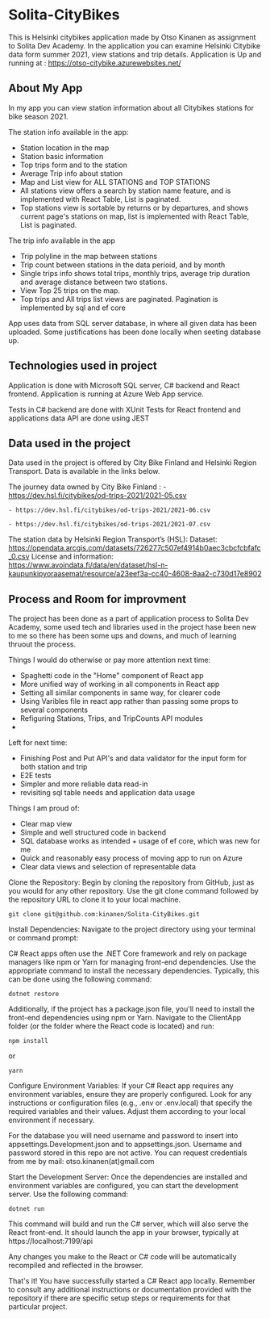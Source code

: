 # Solita-CityBikes
This is Helsinki citybikes application made by Otso Kinanen as assignment to Solita Dev Academy. 
In the application you can examine Helsinki Citybike data form summer 2021, view stations and trip details. 
Application is Up and running at : https://otso-citybike.azurewebsites.net/


## About My App

In my app you can view station information about all Citybikes stations for bike season 2021. 

The station info available in the app: 
  - Station location in the map
  - Station basic information
  - Top trips form and to the station
  - Average Trip info about station
  - Map and List view for ALL STATIONS and TOP STATIONS
  - All stations view offers a search by station name feature, and is implemented with React Table, List is paginated.
  - Top stations view is sortable by returns or by departures, and shows current page's stations on map, list is implemented with React Table, List is paginated.

The trip info available in the app 
  - Trip polyline in the map between stations
  - Trip count between stations in the data perioid, and by month
  - Single trips info shows total trips, monthly trips, average trip duration and average distance between two stations.
  - View Top 25 trips on the map. 
  - Top trips and All trips list views are paginated. Pagination is implemented by sql and ef core

App uses data from SQL server database, in where all given data has been uploaded. Some justifications has been done locally when seeting database up. 

  
## Technologies used in project

Application is done with Microsoft SQL server, C# backend and React frontend. 
Application is running at Azure Web App service.

Tests in C# backend are done with XUnit
Tests for React frontend and applications data API are done using JEST 

## 

## Data used in the project

Data used in the project is offered by City Bike Finland and Helsinki Region Transport. Data is available in the links below. 

The journey data owned by City Bike Finland : 
    - https://dev.hsl.fi/citybikes/od-trips-2021/2021-05.csv

    - https://dev.hsl.fi/citybikes/od-trips-2021/2021-06.csv
    
    - https://dev.hsl.fi/citybikes/od-trips-2021/2021-07.csv
    
The station data by Helsinki Region Transport’s (HSL): 
    Dataset: 
    https://opendata.arcgis.com/datasets/726277c507ef4914b0aec3cbcfcbfafc_0.csv
    License and information:
    https://www.avoindata.fi/data/en/dataset/hsl-n-kaupunkipyoraasemat/resource/a23eef3a-cc40-4608-8aa2-c730d17e8902
    
## Process and Room for improvment
The project has been done as a part of application process to Solita Dev Academy, some used tech and libraries used in the project hase been new to me so there has been some ups and downs, and much of learning thruout the process. 
 
 Things I would do otherwise or pay more attention next time: 
  - Spaghetti code in the "Home" component of React app
  - More unified way of working in all components in React app
  - Setting all similar components in same way, for clearer code
  - Using Varibles file in react app rather than passing some props to several components
  - Refiguring Stations, Trips, and TripCounts API modules
  - 

 Left for next time:
  - Finishing Post and Put API's and data validator for the input form for both station and trip
  - E2E tests
  - Simpler and more reliable data read-in
  - revisiting sql table needs and application data usage
  
 Things I am proud of: 
  - Clear map view
  - Simple and well structured code in backend
  - SQL database works as intended + usage of ef core, which was new for me
  - Quick and reasonably easy process of moving app to run on Azure 
  - Clear data views and selection of representable data



Clone the Repository: Begin by cloning the repository from GitHub, just as you would for any other repository. Use the git clone command followed by the repository URL to clone it to your local machine.

    git clone git@github.com:kinanen/Solita-CityBikes.git

Install Dependencies: Navigate to the project directory using your terminal or command prompt:

C# React apps often use the .NET Core framework and rely on package managers like npm or Yarn for managing front-end dependencies. Use the appropriate command to install the necessary dependencies. Typically, this can be done using the following command:

    dotnet restore

Additionally, if the project has a package.json file, you'll need to install the front-end dependencies using npm or Yarn. Navigate to the ClientApp folder (or the folder where the React code is located) and run:

    npm install

or

    yarn

Configure Environment Variables: If your C# React app requires any environment variables, ensure they are properly configured. Look for any instructions or configuration files (e.g., .env or .env.local) that specify the required variables and their values. Adjust them according to your local environment if necessary.

For the database you will need username and password to insert into appsettings.Development.json and to appsettings.json. Username and password stored in this repo are not active. You can request credentials from me by mail: otso.kinanen(at)gmail.com

Start the Development Server: Once the dependencies are installed and environment variables are configured, you can start the development server. Use the following command:

    dotnet run

This command will build and run the C# server, which will also serve the React front-end. It should launch the app in your browser, typically at https://localhost:7199/api 

Any changes you make to the React or C# code will be automatically recompiled and reflected in the browser.

That's it! You have successfully started a C# React app locally. Remember to consult any additional instructions or documentation provided with the repository if there are specific setup steps or requirements for that particular project.
